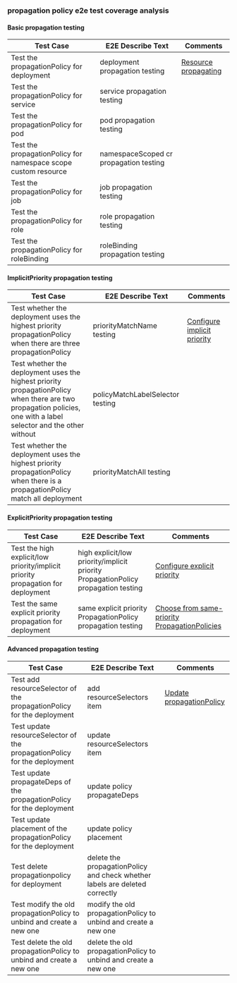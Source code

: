 ### propagation policy e2e test coverage analysis

#### Basic propagation testing
| Test Case                                                      | E2E Describe Text                      | Comments                                                                                       |
|----------------------------------------------------------------|----------------------------------------|------------------------------------------------------------------------------------------------|
| Test the propagationPolicy for deployment                      | deployment propagation testing         | [Resource propagating](https://karmada.io/docs/next/userguide/scheduling/resource-propagating) |
| Test the propagationPolicy for service                         | service propagation testing            |                                                                                                |
| Test the propagationPolicy for pod                             | pod propagation testing                |                                                                                                |
| Test the propagationPolicy for namespace scope custom resource | namespaceScoped cr propagation testing |                                                                                                |
| Test the propagationPolicy for job                             | job propagation testing                |                                                                                                |
| Test the propagationPolicy for role                            | role propagation testing               |                                                                                                |
| Test the propagationPolicy for roleBinding                     | roleBinding propagation testing        |                                                                                                |

#### ImplicitPriority propagation testing
| Test Case                                                                                                                                                        | E2E Describe Text                | Comments                                                                                                                           |
|------------------------------------------------------------------------------------------------------------------------------------------------------------------|----------------------------------|------------------------------------------------------------------------------------------------------------------------------------|
| Test whether the deployment uses the highest priority propagationPolicy when there are three propagationPolicy                                                   | priorityMatchName testing        | [Configure implicit priority](https://karmada.io/docs/next/userguide/scheduling/resource-propagating/#configure-implicit-priority) |
| Test whether the deployment uses the highest priority propagationPolicy when there are two propagation policies, one with a label selector and the other without | policyMatchLabelSelector testing |                                                                                                                                    |
| Test whether the deployment uses the highest priority propagationPolicy when there is a propagationPolicy match all deployment                                   | priorityMatchAll testing         |                                                                                                                                    |

#### ExplicitPriority propagation testing
| Test Case                                                                        | E2E Describe Text                                                                  | Comments                                                                                                                                                              |
|----------------------------------------------------------------------------------|------------------------------------------------------------------------------------|-----------------------------------------------------------------------------------------------------------------------------------------------------------------------|
| Test the high explicit/low priority/implicit priority propagation for deployment | high explicit/low priority/implicit priority PropagationPolicy propagation testing | [Configure explicit priority](https://karmada.io/docs/next/userguide/scheduling/resource-propagating#configure-explicit-priority)                                     |
| Test the same explicit priority propagation for deployment                       | same explicit priority PropagationPolicy propagation testing                       | [Choose from same-priority PropagationPolicies](https://karmada.io/docs/next/userguide/scheduling/resource-propagating#choose-from-same-priority-propagationpolicies) |

#### Advanced propagation testing
| Test Case                                                                | E2E Describe Text                                                           | Comments                                                                                                                    |
|--------------------------------------------------------------------------|-----------------------------------------------------------------------------|-----------------------------------------------------------------------------------------------------------------------------|
| Test add resourceSelector of the propagationPolicy for the deployment    | add resourceSelectors item                                                  | [Update propagationPolicy](https://karmada.io/docs/next/userguide/scheduling/resource-propagating#update-propagationpolicy) |
| Test update resourceSelector of the propagationPolicy for the deployment | update resourceSelectors item                                               |                                                                                                                             |
| Test update propagateDeps of the propagationPolicy for the deployment    | update policy propagateDeps                                                 |                                                                                                                             |
| Test update placement of the propagationPolicy for the deployment        | update policy placement                                                     |                                                                                                                             |
| Test delete propagationpolicy for deployment                             | delete the propagationPolicy and check whether labels are deleted correctly |                                                                                                                             |
| Test modify the old propagationPolicy to unbind and create a new one     | modify the old propagationPolicy to unbind and create a new one             |                                                                                                                             |
| Test delete the old propagationPolicy to unbind and create a new one     | delete the old propagationPolicy to unbind and create a new one             |                                                                                                                             |
